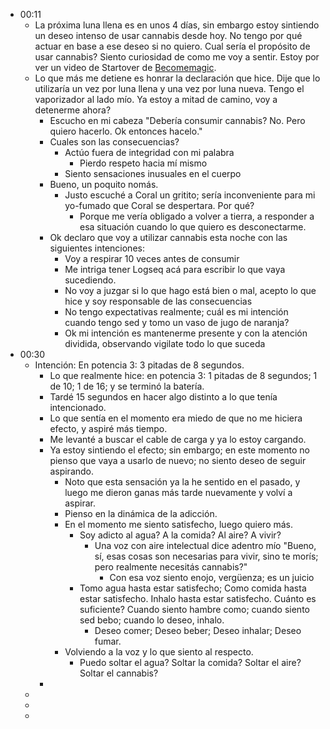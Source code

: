 - 00:11
	- La próxima luna llena es en unos 4 días, sin embargo estoy sintiendo un deseo intenso de usar cannabis desde hoy. No tengo por qué actuar en base a ese deseo si no quiero. Cual sería el propósito de usar cannabis? Siento curiosidad de como me voy a sentir. Estoy por ver un video de Startover de [Becomemagic](https://becomemagic.mystrikingly.com/).
	- Lo que más me detiene es honrar la declaración que hice. Dije que lo utilizaría un vez por luna llena y una vez por luna nueva. Tengo el vaporizador al lado mío. Ya estoy a mitad de camino, voy a detenerme ahora?
		- Escucho en mi cabeza "Debería consumir cannabis? No. Pero quiero hacerlo. Ok entonces hacelo."
		- Cuales son las consecuencias?
			- Actúo fuera de integridad con mi palabra
				- Pierdo respeto hacia mí mismo
			- Siento sensaciones inusuales en el cuerpo
		- Bueno, un poquito nomás.
			- Justo escuché a Coral un gritito; sería inconveniente para mi yo-fumado que Coral se despertara. Por qué?
				- Porque me vería obligado a volver a tierra, a responder a esa situación cuando lo que quiero es desconectarme.
		- Ok declaro que voy a utilizar cannabis esta noche con las siguientes intenciones:
			- Voy a respirar 10 veces antes de consumir
			- Me intriga tener Logseq acá para escribir lo que vaya sucediendo.
			- No voy a juzgar si lo que hago está bien o mal, acepto lo que hice y soy responsable de las consecuencias
			- No tengo expectativas realmente; cuál es mi intención cuando tengo sed y tomo un vaso de jugo de naranja?
			- Ok mi intención es mantenerme presente y con la atención dividida, observando vigilate todo lo que suceda
- 00:30
	- Intención: En potencia 3: 3 pitadas de 8 segundos.
		- Lo que realmente hice: en potencia 3: 1 pitadas de 8 segundos; 1 de 10; 1 de 16; y se terminó la batería.
		- Tardé 15 segundos en hacer algo distinto a lo que tenía intencionado.
		- Lo que sentía en el momento era miedo de que no me hiciera efecto, y aspiré más tiempo.
		- Me levanté a buscar el cable de carga y ya lo estoy cargando.
		- Ya estoy sintiendo el efecto; sin embargo; en este momento no pienso que vaya a usarlo de nuevo; no siento deseo de seguir aspirando.
			- Noto que esta sensación ya la he sentido en el pasado, y luego me dieron ganas más tarde nuevamente y volví a aspirar.
			- Pienso en la dinámica de la adicción.
			- En el momento me siento satisfecho, luego quiero más.
				- Soy adicto al agua? A la comida? Al aire? A vivir?
					- Una voz con aire intelectual dice adentro mío "Bueno, sí, esas cosas son necesarias para vivir, sino te morís; pero realmente necesitás cannabis?"
						- Con esa voz siento enojo, vergüenza; es un juicio
				- Tomo agua hasta estar satisfecho; Como comida hasta estar satisfecho. Inhalo hasta estar satisfecho. Cuánto es suficiente? Cuando siento hambre como; cuando siento sed bebo; cuando lo deseo, inhalo.
					- Deseo comer; Deseo beber; Deseo inhalar; Deseo fumar.
			- Volviendo a la voz y lo que siento al respecto.
				- Puedo soltar el agua? Soltar la comida? Soltar el aire? Soltar el cannabis?
		-
	-
	-
	-